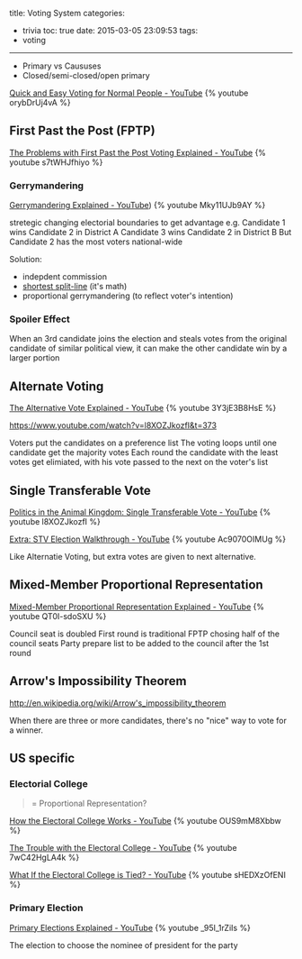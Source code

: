 title: Voting System
categories:
  - trivia
toc: true
date: 2015-03-05 23:09:53
tags:
  - voting
---

- Primary vs Caususes 
- Closed/semi-closed/open primary

[Quick and Easy Voting for Normal People - YouTube](https://www.youtube.com/watch?v=orybDrUj4vA)
{% youtube orybDrUj4vA %}

## First Past the Post (FPTP)

[The Problems with First Past the Post Voting Explained - YouTube](https://www.youtube.com/watch?v=s7tWHJfhiyo)
{% youtube s7tWHJfhiyo %}

### Gerrymandering

[Gerrymandering Explained - YouTube](https://www.youtube.com/watch?v=Mky11UJb9AY))
{% youtube Mky11UJb9AY %}

stretegic changing electorial boundaries to get advantage
e.g. 
Candidate 1 wins Candidate 2 in District A
Candidate 3 wins Candidate 2 in District B
But Candidate 2 has the most voters national-wide

Solution:
- indepdent commission
- [shortest split-line](https://www.youtube.com/watch?v=kUS9uvYyn3A) (it's math)
- proportional gerrymandering (to reflect voter's intention)

### Spoiler Effect

When an 3rd candidate joins the election and steals votes from the original candidate of similar political view, it can make the other candidate win by a larger portion

## Alternate Voting

[The Alternative Vote Explained - YouTube](https://www.youtube.com/watch?v=3Y3jE3B8HsE)
{% youtube 3Y3jE3B8HsE %}

https://www.youtube.com/watch?v=l8XOZJkozfI&t=373

Voters put the candidates on a preference list
The voting loops until one candidate get the majority votes
Each round the candidate with the least votes get elimiated, with his vote passed to the next on the voter's list

## Single Transferable Vote

[Politics in the Animal Kingdom: Single Transferable Vote - YouTube](https://www.youtube.com/watch?v=l8XOZJkozfI)
{% youtube l8XOZJkozfI %}

[Extra: STV Election Walkthrough - YouTube](https://www.youtube.com/watch?v=Ac9070OIMUg)
{% youtube Ac9070OIMUg %}

Like Alternatie Voting, but extra votes are given to next alternative.

## Mixed-Member Proportional Representation

[Mixed-Member Proportional Representation Explained - YouTube](https://www.youtube.com/watch?v=QT0I-sdoSXU)
{% youtube QT0I-sdoSXU %}

Council seat is doubled
First round is traditional FPTP chosing half of the council seats
Party prepare list to be added to the council after the 1st round

## Arrow's Impossibility Theorem

http://en.wikipedia.org/wiki/Arrow's_impossibility_theorem

When there are three or more candidates, there's no "nice" way to vote for a winner.

## US specific

### Electorial College

> = Proportional Representation?

[How the Electoral College Works - YouTube](https://www.youtube.com/watch?v=OUS9mM8Xbbw)
{% youtube OUS9mM8Xbbw %}

[The Trouble with the Electoral College - YouTube](https://www.youtube.com/watch?v=7wC42HgLA4k)
{% youtube 7wC42HgLA4k %}

[What If the Electoral College is Tied? - YouTube](https://www.youtube.com/watch?v=sHEDXzOfENI)
{% youtube sHEDXzOfENI %}

### Primary Election

[Primary Elections Explained - YouTube](https://www.youtube.com/watch?v=_95I_1rZiIs)
{% youtube _95I_1rZiIs %}

The election to choose the nominee of president for the party
